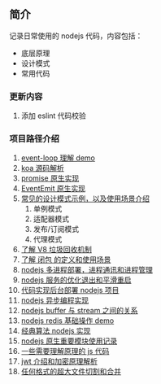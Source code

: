 ## 简介

记录日常使用的 nodejs 代码，内容包括：

- 底层原理
- 设计模式
- 常用代码

### 更新内容

1. 添加 eslint 代码校验

### 项目路径介绍

1. [event-loop 理解 demo](.//event-loop)
2. [koa 源码解析](.//koa-analysis)
3. [promise 原生实现](.//promise)
4. [EventEmit 原生实现](.//eventEmitter-analysis)
5. [常见的设计模式示例，以及使用场景介绍](.//design-patterns)
   1. 单例模式
   2. 适配器模式
   3. 发布/订阅模式
   4. 代理模式
6. [了解 V8 垃圾回收机制](.//trash-recycling)
7. [了解 闭包 的定义和使用场景](.//closure)
8. [nodejs 多进程部署，进程通讯和进程管理](.//multi-process)
9. [nodejs 服务的优化退出和平滑重启](.//process-safe-exit)
10. [代码实现后台部署 nodejs 项目](.//deploy)
11. [nodejs 异步编程实现](.//async)
12. [nodejs buffer 与 stream 之间的关系](.//upload-stream)
13. [nodejs redis 基础操作 demo](.//redis-demo)
14. [经典算法 nodejs 实现](.//arithmetic)
15. [nodejs 原生重要模块使用记录](.//module)
16. [一些需要理解原理的 js 代码](.//funnyCode)
17. [jwt 介绍和加密原理解析](.//jwt-auth)
18. [任何格式的超大文件切割和合并](./largeFileCutt)
